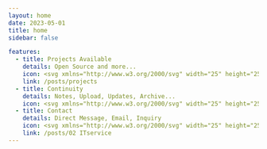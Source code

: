 ```yaml
---
layout: home
date: 2023-05-01
title: home
sidebar: false

features:
  - title: Projects Available
    details: Open Source and more...
    icon: <svg xmlns="http://www.w3.org/2000/svg" width="25" height="25" fill="var(--vp-c-red-2)" class="bi bi-terminal" viewBox="0 0 16 16"><path d="M6 9a.5.5 0 0 1 .5-.5h3a.5.5 0 0 1 0 1h-3A.5.5 0 0 1 6 9M3.854 4.146a.5.5 0 1 0-.708.708L4.793 6.5 3.146 8.146a.5.5 0 1 0 .708.708l2-2a.5.5 0 0 0 0-.708z"/><path d="M2 1a2 2 0 0 0-2 2v10a2 2 0 0 0 2 2h12a2 2 0 0 0 2-2V3a2 2 0 0 0-2-2zm12 1a1 1 0 0 1 1 1v10a1 1 0 0 1-1 1H2a1 1 0 0 1-1-1V3a1 1 0 0 1 1-1z"/></svg>
    link: /posts/projects   
  - title: Continuity
    details: Notes, Upload, Updates, Archive...
    icon: <svg xmlns="http://www.w3.org/2000/svg" width="25" height="25" fill="var(--vp-c-green-2)"  class="bi bi-infinity" viewBox="0 0 16 16"><path d="M5.68 5.792 7.345 7.75 5.681 9.708a2.75 2.75 0 1 1 0-3.916ZM8 6.978 6.416 5.113l-.014-.015a3.75 3.75 0 1 0 0 5.304l.014-.015L8 8.522l1.584 1.865.014.015a3.75 3.75 0 1 0 0-5.304l-.014.015zm.656.772 1.663-1.958a2.75 2.75 0 1 1 0 3.916z"/></svg>   
  - title: Contact
    details: Direct Message, Email, Inquiry
    icon: <svg xmlns="http://www.w3.org/2000/svg" width="25" height="25" fill="var(--vp-c-yellow-2)" class="bi bi-chat-left-heart" viewBox="0 0 16 16"><path d="M14 1a1 1 0 0 1 1 1v8a1 1 0 0 1-1 1H4.414A2 2 0 0 0 3 11.586l-2 2V2a1 1 0 0 1 1-1zM2 0a2 2 0 0 0-2 2v12.793a.5.5 0 0 0 .854.353l2.853-2.853A1 1 0 0 1 4.414 12H14a2 2 0 0 0 2-2V2a2 2 0 0 0-2-2z"/><path d="M8 3.993c1.664-1.711 5.825 1.283 0 5.132-5.825-3.85-1.664-6.843 0-5.132"/></svg>
    link: /posts/02 ITservice 
---
```


